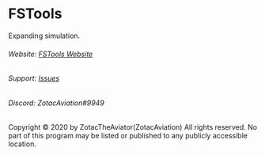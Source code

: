 # FSTools
Expanding simulation.

###### Website: [FSTools Website](http://fstoolsza.weebly.com/)
###### Support: [Issues](https://github.com/ZotacAviation/FSTools/issues)
###### Discord: ZotacAviation#9949

Copyright © 2020 by ZotacTheAviator(ZotacAviation)
All rights reserved. No part of this program may be listed or published to any publicly accessible location.
